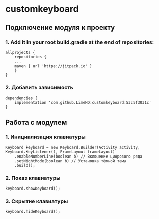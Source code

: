 # customkeyboard

## Подключение модуля к проекту



### 1. Add it in your root build.gradle at the end of repositories:

``` git
allprojects {
	repositories {
	...
	maven { url 'https://jitpack.io' }
	}
}
```

### 2. Добавить зависимость

``` git
dependencies {
	implementation 'com.github.LimeHD:customkeyboard:53c5f3031c'
}
```

## Работа с модулем

### 1. Инициализация клавиатуры

``` git
Keyboard keyboard = new Keyboard.Builder(Activity activity, Keyboard.KeyListener(), FrameLayout frameLayout)
	.enableNumberLine(boolean b) // Включение цифрового ряда
	.setNightMode(boolean b) // Установка тёмной темы
	.build();
```
### 2. Показ клавиатуры

``` git
keyboard.showKeyboard();
```
### 3. Скрытие клавиатуры

``` git
keyboard.hideKeyboard();
```








